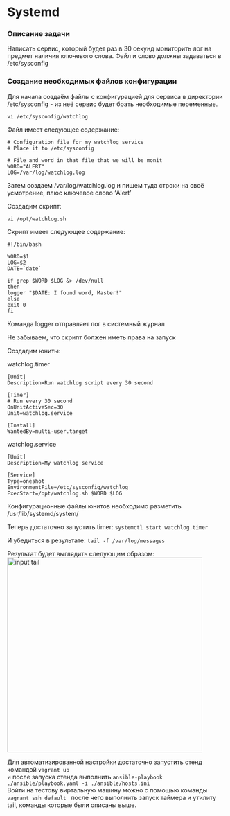 # Systemd

### Описание задачи 
  
Написать сервис, который будет раз в 30 секунд мониторить лог на предмет наличия ключевого слова. Файл и слово должны задаваться в /etc/sysconfig
  
### Создание необходимых файлов конфигурации
  
Для начала создаём файлы с конфигурацией для сервиса в директории /etc/sysconfig - из неё сервис будет брать необходимые переменные.  
```
vi /etc/sysconfig/watchlog  
```  
  
Файл имеет следующее содержание:  
```
# Configuration file for my watchlog service
# Place it to /etc/sysconfig
  
# File and word in that file that we will be monit
WORD="ALERT"
LOG=/var/log/watchlog.log
```  
  
Затем создаем /var/log/watchlog.log и пишем туда строки на своё усмотрение, плюс ключевое слово ‘Alert’  
  
Создадим скрипт:  
```
vi /opt/watchlog.sh
```
  
Скрипт имеет следующее содержание:  
```
#!/bin/bash

WORD=$1
LOG=$2
DATE=`date`

if grep $WORD $LOG &> /dev/null
then
logger "$DATE: I found word, Master!"
else
exit 0
fi
```
  
Команда logger отправляет лог в системный журнал  
  
Не забываем, что скрипт болжен иметь права на запуск  
  
Создадим юниты:
  
watchlog.timer
```
[Unit]
Description=Run watchlog script every 30 second

[Timer]
# Run every 30 second
OnUnitActiveSec=30
Unit=watchlog.service

[Install]
WantedBy=multi-user.target
```
watchlog.service
```
[Unit]
Description=My watchlog service

[Service]
Type=oneshot
EnvironmentFile=/etc/sysconfig/watchlog
ExecStart=/opt/watchlog.sh $WORD $LOG
```
  
Конфигурационные файлы юнитов необходимо разметить /usr/lib/systemd/system/  
  
Теперь достаточно запустить timer:
```systemctl start watchlog.timer```
  
И убедиться в результате:
```tail -f /var/log/messages```
  
Результат будет выглядить следующим образом:  
<img src="images/tail.jpeg" width=450 alt="input tail">
  
Для автоматизированной настройки достаточно запустить стенд командой ```vagrant up```  
и после запуска стенда выполнить ```ansible-playbook ./ansible/playbook.yaml -i ./ansible/hosts.ini```  
Войти на тестову виртальную машину можно с помощью команды ```vagrant ssh default ``` после чего выполнить запуск таймера и утилиту tail, команды которые были описаны выше.
  

